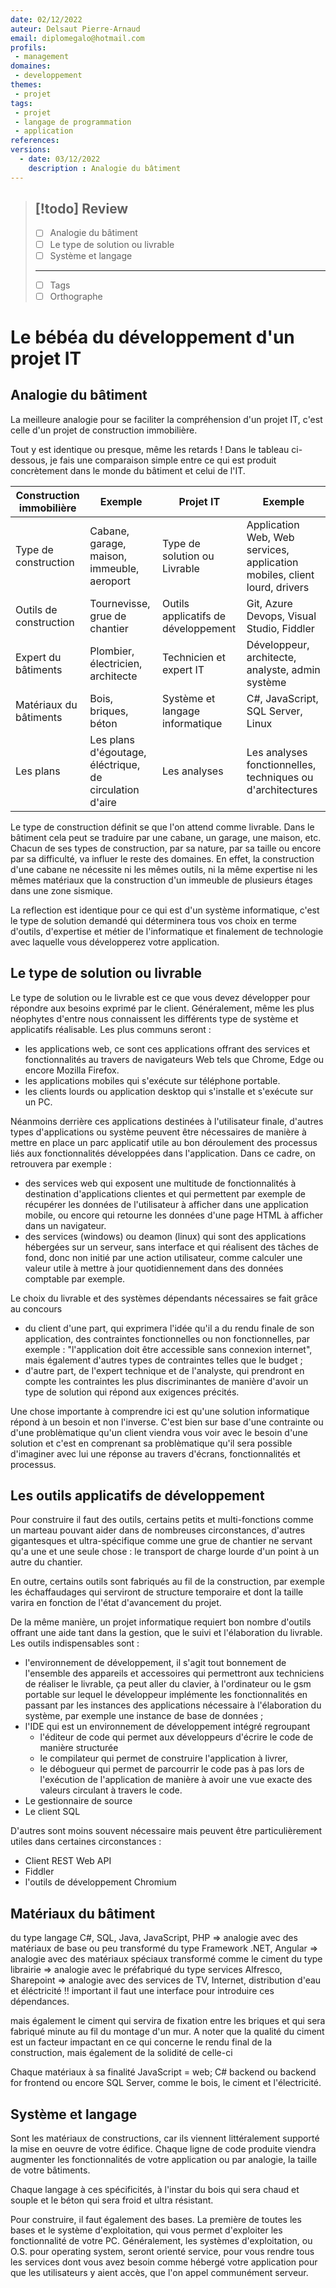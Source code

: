 ```yaml
---
date: 02/12/2022
auteur: Delsaut Pierre-Arnaud
email: diplomegalo@hotmail.com
profils: 
 - management
domaines:
 - developpement
themes:
 - projet
tags:
 - projet
 - langage de programmation
 - application
references:
versions: 
  - date: 03/12/2022
    description : Analogie du bâtiment
---
```


>[!todo] Review
>---
>- [ ] Analogie du bâtiment
>- [ ] Le type de solution ou livrable
>- [ ] Système et langage
>---
>- [ ] Tags
>- [ ] Orthographe 

# Le bébéa du développement d'un projet IT

## Analogie du bâtiment

La meilleure analogie pour se faciliter la compréhension d'un projet IT, c'est celle d'un projet de construction immobilière. 

Tout y est identique ou presque, même les retards ! Dans le tableau ci-dessous, je fais une comparaison simple entre ce qui est produit concrètement dans le monde du bâtiment et celui de l'IT.

| Construction immobilière | Exemple                                                 | Projet IT                           | Exemple                                                                   |
| ------------------------ | ------------------------------------------------------- | ----------------------------------- | ------------------------------------------------------------------------- |
| Type de construction     | Cabane, garage, maison, immeuble, aeroport              | Type de solution ou Livrable        | Application Web, Web services, application mobiles, client lourd, drivers |
| Outils de construction   | Tournevisse, grue de chantier                           | Outils applicatifs de développement | Git, Azure Devops, Visual Studio, Fiddler                                 |
| Expert du bâtiments      | Plombier, électricien, architecte                       | Technicien et expert IT             | Développeur, architecte, analyste, admin système                          |
| Matériaux du bâtiments   | Bois, briques, béton                                    | Système et langage informatique     | C#, JavaScript, SQL Server, Linux                                         |
| Les plans                | Les plans d'égoutage, éléctrique, de circulation d'aire | Les analyses                        | Les analyses fonctionnelles, techniques ou d'architectures                |

Le type de construction définit se que l'on attend comme livrable. Dans le bâtiment cela peut se traduire par une cabane, un garage, une maison, etc. Chacun de ses types de construction, par sa nature, par sa taille ou encore par sa difficulté, va influer le reste des domaines. En effet, la construction d'une cabane ne nécessite ni les mêmes outils, ni la même expertise ni les mêmes matériaux que la construction d'un immeuble de plusieurs étages dans une zone sismique. 

La reflection est identique pour ce qui est d'un système informatique, c'est le type de solution demandé qui déterminera tous vos choix en terme d'outils, d'expertise et métier de l'informatique et finalement de technologie avec laquelle vous développerez votre application.

## Le type de solution ou livrable

Le type de solution ou le livrable est ce que vous devez développer pour répondre aux besoins exprimé par le client. Généralement, même les plus néophytes d'entre nous connaissent les différents type de système et applicatifs réalisable. Les plus communs seront :

- les applications web, ce sont ces applications offrant des services et fonctionnalités au travers de navigateurs Web tels que Chrome, Edge ou encore Mozilla Firefox. 
- les applications mobiles qui s'exécute sur téléphone portable.
- les clients lourds ou application desktop qui s'installe et s'exécute sur un PC.

Néanmoins derrière ces applications destinées à l'utilisateur finale, d'autres types d'applications ou système peuvent être nécessaires de manière à mettre en place un parc applicatif utile au bon déroulement des processus liés aux fonctionnalités développées dans l'application. Dans ce cadre, on retrouvera par exemple : 

- des services web qui exposent une multitude de fonctionnalités à destination d'applications clientes et qui permettent par exemple de récupérer les données de l'utilisateur à afficher dans une application mobile, ou encore qui retourne les données d'une page HTML à afficher dans un navigateur.
- des services (windows) ou deamon (linux) qui sont des applications hébergées sur un serveur, sans interface et qui réalisent des tâches de fond, donc non initié par une action utilisateur, comme calculer une valeur utile à mettre à jour quotidiennement dans des données comptable par exemple.

Le choix du livrable et des systèmes dépendants nécessaires se fait grâce au concours 

- du client d'une part, qui exprimera l'idée qu'il a du rendu finale de son application, des contraintes fonctionnelles ou non fonctionnelles, par exemple : "l'application doit être accessible sans connexion internet", mais également d'autres types de contraintes telles que le budget ;
- d'autre part, de l'expert technique et de l'analyste, qui prendront en compte les contraintes les plus discriminantes de manière d'avoir un type de solution qui répond aux exigences précités.

Une chose importante à comprendre ici est qu'une solution informatique répond à un besoin et non l'inverse. C'est bien sur base d'une contrainte ou d'une problèmatique qu'un client viendra vous voir avec le besoin d'une solution et c'est en comprenant sa problèmatique qu'il sera possible d'imaginer avec lui une réponse au travers d'écrans, fonctionnalités et processus.

## Les outils applicatifs de développement

Pour construire il faut des outils, certains petits et multi-fonctions comme un marteau pouvant aider dans de nombreuses circonstances, d'autres gigantesques et ultra-spécifique comme une grue de chantier ne servant qu'a une et une seule chose : le transport de charge lourde d'un point à un autre du chantier.

En outre, certains outils sont fabriqués au fil de la construction, par exemple les échaffaudages qui serviront de structure temporaire et dont la taille varira en fonction de l'état d'avancement du projet.

De la même manière, un projet informatique requiert bon nombre d'outils offrant une aide tant dans la gestion, que le suivi et l'élaboration du livrable. Les outils indispensables sont : 

- l'environnement de développement, il s'agit tout bonnement de l'ensemble des appareils et accessoires qui permettront aux techniciens de réaliser le livrable, ça peut aller du clavier, à l'ordinateur ou le gsm portable sur lequel le développeur implémente les fonctionnalités en passant par les instances des applications nécessaire à l'élaboration du système, par exemple une instance de base de données ;
- l'IDE qui est un environnement de développement intégré regroupant 
	- l'éditeur de code qui permet aux développeurs d'écrire le code de manière structurée
	- le compilateur qui permet de construire l'application à livrer, 
	- le débogueur qui permet de parcourrir le code pas à pas lors de l'exécution de l'application de manière à avoir une vue exacte des valeurs circulant à travers le code.
- Le gestionnaire de source
- Le client SQL

D'autres sont moins souvent nécessaire mais peuvent être particulièrement utiles dans certaines circonstances : 
- Client REST Web API
- Fiddler
- l'outils de développement Chromium

## Matériaux du bâtiment

du type langage C#, SQL, Java, JavaScript, PHP => analogie avec des matériaux de base ou peu transformé
du type Framework .NET, Angular => analogie avec des matériaux spéciaux transformé comme le ciment
du type librairie => analogie avec le préfabriqué
du type services Alfresco, Sharepoint => analogie avec des services de TV, Internet, distribution d'eau et éléctricité !! important il faut une interface pour introduire ces dépendances.

 mais également le ciment qui servira de fixation entre les briques et qui sera fabriqué minute au fil du montage d'un mur. A noter que la qualité du ciment est un facteur impactant en ce qui concerne le rendu final de la construction, mais également de la solidité de celle-ci

Chaque matériaux à sa finalité JavaScript = web; C# backend ou backend for frontend ou encore SQL Server, comme le bois, le ciment et l'électricité.

## Système et langage

Sont les matériaux de constructions, car ils viennent littéralement supporté la mise en oeuvre de votre édifice. Chaque ligne de code produite viendra augmenter les fonctionnalités de votre application ou par analogie, la taille de votre bâtiments. 

Chaque langage à ces spécificités, à l'instar du bois qui sera chaud et souple et le béton qui sera froid et ultra résistant.

Pour construire, il faut également des bases. La première de toutes les bases et le système d'exploitation, qui vous permet d'exploiter les fonctionnalité de votre PC. Généralement, les systèmes d'exploitation, ou O.S. pour operating system, seront orienté service, pour vous rendre tous les services dont vous avez besoin comme hébergé votre application pour que les utilisateurs y aient accès, que l'on appel communément serveur.
